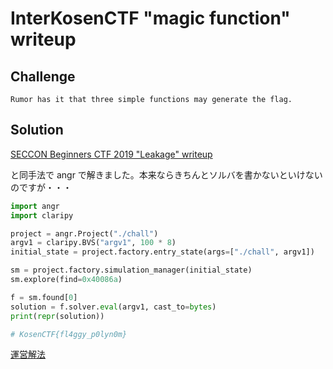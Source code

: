 # InterKosenCTF "magic function" writeup

## Challenge

```
Rumor has it that three simple functions may generate the flag.
```

## Solution

[SECCON Beginners CTF 2019 "Leakage" writeup](https://github.com/wani-hackase/wani-writeup/tree/master/2019/05-seccon4b/rev-leakage)

と同手法で angr で解きました。本来ならきちんとソルバを書かないといけないのですが・・・

```python
import angr
import claripy

project = angr.Project("./chall")
argv1 = claripy.BVS("argv1", 100 * 8)
initial_state = project.factory.entry_state(args=["./chall", argv1])

sm = project.factory.simulation_manager(initial_state)
sm.explore(find=0x40086a)

f = sm.found[0]
solution = f.solver.eval(argv1, cast_to=bytes)
print(repr(solution))

# KosenCTF{fl4ggy_p0lyn0m}
```

[運営解法](https://hackmd.io/@theoldmoon0602/B15VFsylB)
